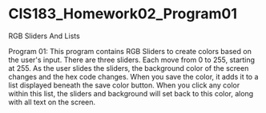 # CIS183_Homework02_Program01
 RGB Sliders And Lists

Program 01:
This program contains RGB Sliders to create colors based on the user's input. There are three sliders. Each
move from 0 to 255, starting at 255. As the user slides the sliders, the background color of the screen changes
and the hex code changes. When you save the color, it adds it to a list displayed beneath the save color button.
When you click any color within this list, the sliders and background will set back to this color, along with
all text on the screen.
